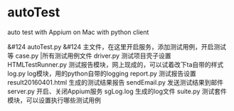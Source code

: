 # autoTest
auto test with Appium on Mac with python client


&#124 autoTest.py	&#124 主文件，在这里开启服务，添加测试用例，开启测试等
case.py	|所有测试用例文件
driver.py	测试项目壳子设置
HTMLTestRunner.py	测试报告模块，网上现成的，可以试着改下ta自带的样式
log.py	log模块，用的python自带的logging
report.py	测试报告设置
result20160401.html	生成的测试结果报告
sendEmail.py	发送测试结果到邮件
server.py	开启、关闭Appium服务
sgLog.log	生成的log文件
suite.py	测试套件模块，可以设置执行哪些测试用例

